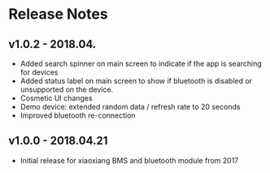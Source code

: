 # Release Notes

## v1.0.2 - 2018.04.
- Added search spinner on main screen to indicate if the app is searching for devices
- Added status label on main screen to show if bluetooth is disabled or unsupported on the device.
- Cosmetic UI changes
- Demo device: extended random data / refresh rate to 20 seconds
- Improved bluetooth re-connection

## v1.0.0 - 2018.04.21
- Initial release for xiaoxiang BMS and bluetooth module from 2017
